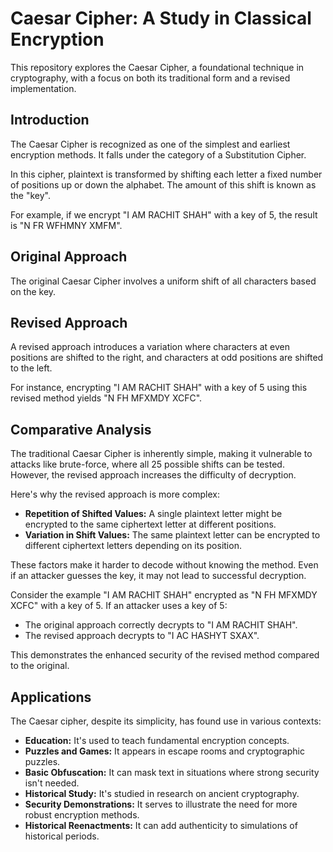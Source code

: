 # Caesar Cipher: A Study in Classical Encryption

This repository explores the Caesar Cipher, a foundational technique in cryptography, with a focus on both its traditional form and a revised implementation.

## Introduction

The Caesar Cipher is recognized as one of the simplest and earliest encryption methods. It falls under the category of a Substitution Cipher.

In this cipher, plaintext is transformed by shifting each letter a fixed number of positions up or down the alphabet. The amount of this shift is known as the "key".

For example, if we encrypt "I AM RACHIT SHAH" with a key of 5, the result is "N FR WFHMNY XMFM".

## Original Approach

The original Caesar Cipher involves a uniform shift of all characters based on the key.

## Revised Approach

A revised approach introduces a variation where characters at even positions are shifted to the right, and characters at odd positions are shifted to the left.

For instance, encrypting "I AM RACHIT SHAH" with a key of 5 using this revised method yields "N FH MFXMDY XCFC".

## Comparative Analysis

The traditional Caesar Cipher is inherently simple, making it vulnerable to attacks like brute-force, where all 25 possible shifts can be tested. However, the revised approach increases the difficulty of decryption.

Here's why the revised approach is more complex:

* **Repetition of Shifted Values:** A single plaintext letter might be encrypted to the same ciphertext letter at different positions.
* **Variation in Shift Values:** The same plaintext letter can be encrypted to different ciphertext letters depending on its position.

These factors make it harder to decode without knowing the method. Even if an attacker guesses the key, it may not lead to successful decryption.

Consider the example "I AM RACHIT SHAH" encrypted as "N FH MFXMDY XCFC" with a key of 5.  If an attacker uses a key of 5:

* The original approach correctly decrypts to "I AM RACHIT SHAH".
* The revised approach decrypts to "I AC HASHYT SXAX".

This demonstrates the enhanced security of the revised method compared to the original.

## Applications

The Caesar cipher, despite its simplicity, has found use in various contexts:

* **Education:** It's used to teach fundamental encryption concepts.
* **Puzzles and Games:** It appears in escape rooms and cryptographic puzzles.
* **Basic Obfuscation:** It can mask text in situations where strong security isn't needed.
* **Historical Study:** It's studied in research on ancient cryptography.
* **Security Demonstrations:** It serves to illustrate the need for more robust encryption methods.
* **Historical Reenactments:** It can add authenticity to simulations of historical periods.
